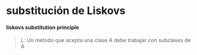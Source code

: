 # substitución de <span class="highlight">L</span>iskovs
  #### liskovs substitution principle


> L: Un metodo que acepta una clase A debe trabajar con subclases de A
